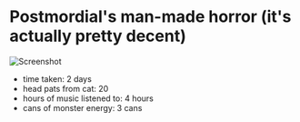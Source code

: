 # Postmordial's man-made horror (it's actually pretty decent)

![Screenshot](/screenshot.png)

- time taken: 2 days
- head pats from cat: 20
- hours of music listened to: 4 hours
- cans of monster energy: 3 cans

